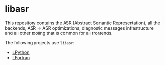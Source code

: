 # libasr

This repository contains the ASR (Abstract Semantic Representation), all the
backends, ASR -> ASR optimizations, diagnostic messages infrastructure and all
other tooling that is common for all frontends.

The following projects use `libasr`:

* [LPython](https://lpython.org)
* [LFortran](https://lfortran.org)
